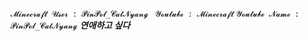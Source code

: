 ```𝓜𝓲𝓷𝓮𝓬𝓻𝓪𝓯𝓽 𝓤𝓼𝓮𝓻 : 𝓟𝓲𝓷𝓟𝓸𝓵_𝓒𝓪𝓽𝓝𝔂𝓪𝓷𝓰```
``` 𝓨𝓸𝓾𝓽𝓾𝓫𝓮 : 𝓜𝓲𝓷𝓮𝓬𝓻𝓪𝓯𝓽```
```𝓨𝓸𝓾𝓽𝓾𝓫𝓮 𝓝𝓪𝓶𝓮 : 𝓟𝓲𝓷𝓟𝓸𝓵_𝓒𝓪𝓽𝓝𝔂𝓪𝓷𝓰```
***연애하고 싶다***
